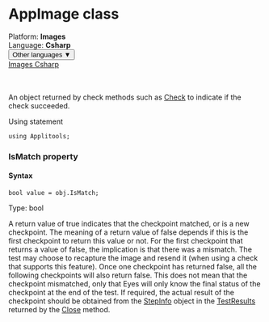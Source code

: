 # AppImage class
<div class='platform-bar-container-div'><div class='platform-bar-div'>Platform:  <b> Images</b>
</div><div class='platform-bar-div'>Language: <b>Csharp</b></div><div class='dropdown-button-container-div'><button class='sdk-language-dropdown-button'>Other languages ▼</button><div class='dropdown-content'>
<a href='../../images/csharp/appimage'>Images Csharp</a>
</div></div><br /><br /></div>




An object returned by check methods such as [Check](./eyes#check-method) to indicate if the check succeeded.

Using statement

    using Applitools;
    	


### IsMatch property
#### Syntax


    bool value = obj.IsMatch;
    

Type: bool

A return value of true indicates that the checkpoint matched, or is a new checkpoint. The meaning of a return value of false depends if this is the first checkpoint to return this value or not. For the first checkpoint that returns a value of false, the implication is that there was a mismatch. The test may choose to recapture the image and resend it (when using a check that supports this feature). Once one checkpoint has returned false, all the following checkpoints will also return false. This does not mean that the checkpoint mismatched, only that Eyes will only know the final status of the checkpoint at the end of the test. If required, the actual result of the checkpoint should be obtained from the [StepInfo](./stepinfo) object in the [TestResults](./testresults) returned by the [Close](./eyes#close-method) method.
